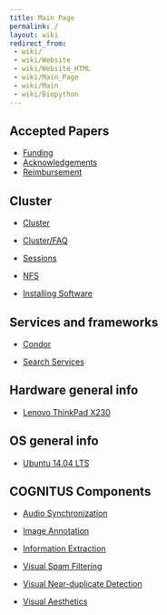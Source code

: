 ```yaml
---
title: Main Page
permalink: /
layout: wiki
redirect_from:
 - wiki/
 - wiki/Website
 - wiki/Website_HTML
 - wiki/Main_Page
 - wiki/Main
 - wiki/Biopython
---
```


## Accepted Papers

-   [Funding](/wiki/Funding "wikilink")
-   [Acknowledgements](/wiki/Acknowledgements "wikilink")
-   [Reimbursement](/wiki/Reimbursement "wikilink")

## Cluster

-   [Cluster](/wiki/Cluster "wikilink")

<!-- -->

-   [Cluster/FAQ](/wiki/Cluster/FAQ "wikilink")

<!-- -->

-   [Sessions](/wiki/Sessions "wikilink")

<!-- -->

-   [NFS](/wiki/NFS "wikilink")

<!-- -->

-   [Installing Software](/wiki/Installing_Software "wikilink")

## Services and frameworks

-   [Condor](/wiki/Condor "wikilink")

<!-- -->

-   [Search Services](/wiki/Search_Services "wikilink")

## Hardware general info

-   [Lenovo ThinkPad X230](/wiki/Lenovo_ThinkPad_X230 "wikilink")

## OS general info

-   [Ubuntu 14.04 LTS](/wiki/Ubuntu_14.04_LTS "wikilink")

## COGNITUS Components

-   [Audio Synchronization](/wiki/Audio_Synchronization "wikilink")

<!-- -->

-   [Image Annotation](/wiki/Image_Annotation "wikilink")

<!-- -->

-   [Information Extraction](/wiki/Information_Extraction "wikilink")

<!-- -->

-   [Visual Spam Filtering](/wiki/Visual_Spam_Filtering "wikilink")

<!-- -->

-   [Visual Near-duplicate
    Detection](/wiki/Visual_Near-duplicate_Detection "wikilink")

<!-- -->

-   [Visual Aesthetics](/wiki/Visual_Aesthetics "wikilink")
